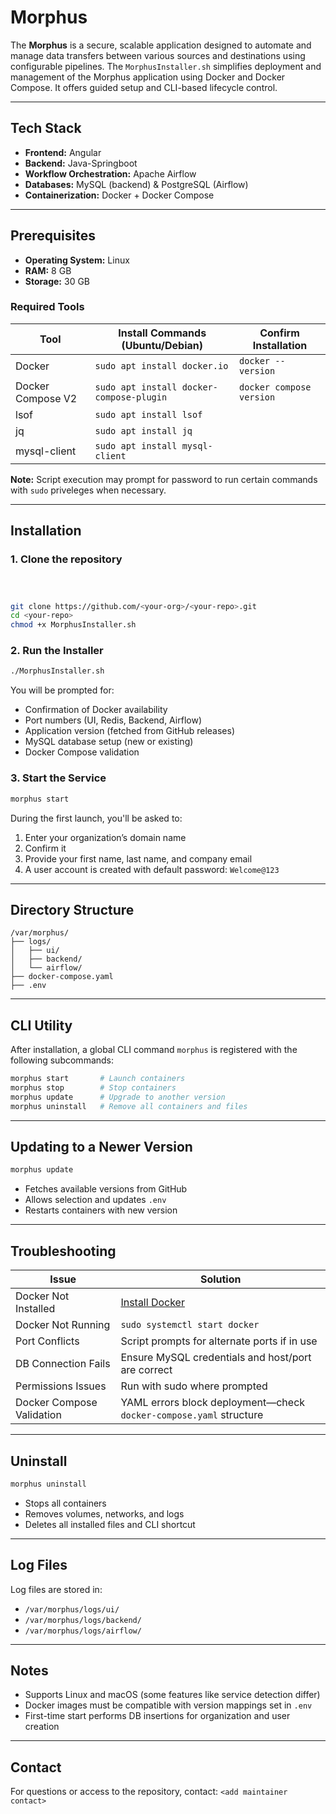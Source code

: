 # Morphus


The **Morphus** is a secure, scalable application designed to automate and manage data transfers between various sources and destinations using configurable pipelines. The `MorphusInstaller.sh`  simplifies deployment and management of the Morphus application using Docker and Docker Compose. It offers guided setup and CLI-based lifecycle control.

---

##  Tech Stack

- **Frontend:** Angular
- **Backend:** Java-Springboot 
- **Workflow Orchestration:** Apache Airflow
- **Databases:** MySQL (backend) & PostgreSQL (Airflow)
- **Containerization:** Docker + Docker Compose

---

##  Prerequisites

- **Operating System:** Linux
- **RAM:** 8 GB
- **Storage:** 30 GB  

### Required Tools

| Tool             | Install Commands (Ubuntu/Debian)                                    | Confirm Installation         |
|------------------|---------------------------------------------------------------------|------------------------------|
| Docker           | `sudo apt install docker.io`                                        | `docker --version`           |
| Docker Compose V2| `sudo apt install docker-compose-plugin`                            | `docker compose version`     |
| lsof             | `sudo apt install lsof`                                             |                              |
| jq               | `sudo apt install jq`                                               |                              |
| mysql-client     | `sudo apt install mysql-client`                                     |                              |

**Note:** Script execution may prompt for password to run certain commands with `sudo` priveleges when necessary.

---

##  Installation

### 1. Clone the repository

```bash



git clone https://github.com/<your-org>/<your-repo>.git
cd <your-repo>
chmod +x MorphusInstaller.sh
```

### 2. Run the Installer

```bash
./MorphusInstaller.sh
```

You will be prompted for:

- Confirmation of Docker availability 
- Port numbers (UI, Redis, Backend, Airflow)
- Application version (fetched from GitHub releases)
- MySQL database setup (new or existing)
- Docker Compose validation

### 3. Start the Service

```bash
morphus start
```

During the first launch, you'll be asked to:

1. Enter your organization’s domain name
2. Confirm it 
3. Provide your first name, last name, and company email
4. A user account is created with default password: `Welcome@123`

---

##  Directory Structure

```
/var/morphus/
├── logs/
│   ├── ui/
│   ├── backend/
│   └── airflow/
├── docker-compose.yaml
├── .env
```

---

##  CLI Utility

After installation, a global CLI command `morphus` is registered with the following subcommands:

```bash
morphus start       # Launch containers
morphus stop        # Stop containers
morphus update      # Upgrade to another version
morphus uninstall   # Remove all containers and files
```

---

##  Updating to a Newer Version

```bash
morphus update
```

- Fetches available versions from GitHub
- Allows selection and updates `.env`
- Restarts containers with new version

---

##  Troubleshooting

| Issue                         | Solution                                                                 |
|------------------------------|--------------------------------------------------------------------------|
| Docker Not Installed          | [Install Docker](https://docs.docker.com/get-docker/)                    |
| Docker Not Running            | `sudo systemctl start docker`                                           |
| Port Conflicts                | Script prompts for alternate ports if in use                            |
| DB Connection Fails           | Ensure MySQL credentials and host/port are correct                      |
| Permissions Issues            | Run with sudo where prompted                                            |
| Docker Compose Validation     | YAML errors block deployment—check `docker-compose.yaml` structure      |

---

## Uninstall

```bash
morphus uninstall
```

- Stops all containers
- Removes volumes, networks, and logs
- Deletes all installed files and CLI shortcut

---

##  Log Files

Log files are stored in:

- `/var/morphus/logs/ui/`
- `/var/morphus/logs/backend/`
- `/var/morphus/logs/airflow/`

---

##  Notes

- Supports Linux and macOS (some features like service detection differ)
- Docker images must be compatible with version mappings set in `.env`
- First-time start performs DB insertions for organization and user creation

---

##  Contact

For questions or access to the repository, contact: `<add maintainer contact>`
